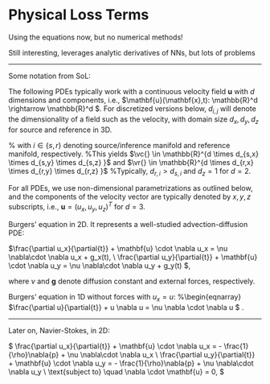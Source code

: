 Physical Loss Terms
=======================

Using the equations now, but no numerical methods!

Still interesting, leverages analytic derivatives of NNs, but lots of problems

---

Some notation from SoL:

The following PDEs typically work with a continuous
velocity field $\mathbf{u}$ with $d$ dimensions and components, i.e.,
$\mathbf{u}(\mathbf{x},t): \mathbb{R}^d \rightarrow \mathbb{R}^d $.
For discretized versions below, $d_{i,j}$ will denote the dimensionality
of a field such as the velocity,
with domain size $d_{x},d_{y},d_{z}$ for source and reference in 3D.

% with $i \in \{s,r\}$ denoting source/inference manifold and reference manifold, respectively.
%This yields $\vc{} \in \mathbb{R}^{d \times d_{s,x} \times d_{s,y} \times d_{s,z} }$ and $\vr{} \in \mathbb{R}^{d \times d_{r,x} \times d_{r,y} \times d_{r,z} }$
%Typically, $d_{r,i} > d_{s,i}$ and $d_{z}=1$ for $d=2$.

For all PDEs, we use non-dimensional parametrizations as outlined below,
and the components of the velocity vector are typically denoted by $x,y,z$ subscripts, i.e.,
$\mathbf{u} = (u_x,u_y,u_z)^T$ for $d=3$.

Burgers' equation in 2D. It represents a well-studied advection-diffusion PDE:

$\frac{\partial u_x}{\partial{t}} + \mathbf{u} \cdot \nabla u_x =
  \nu \nabla\cdot \nabla u_x + g_x(t), 
  \\
  \frac{\partial u_y}{\partial{t}} + \mathbf{u} \cdot \nabla u_y =
  \nu \nabla\cdot \nabla u_y + g_y(t)
$, 

where $\nu$ and $\mathbf{g}$ denote diffusion constant and external forces, respectively.

Burgers' equation in 1D without forces with $u_x = u$:
%\begin{eqnarray}
$\frac{\partial u}{\partial{t}} + u \nabla u = \nu \nabla \cdot \nabla u $ .

---

Later on, Navier-Stokes, in 2D:

$
    \frac{\partial u_x}{\partial{t}} + \mathbf{u} \cdot \nabla u_x =
    - \frac{1}{\rho}\nabla{p} + \nu \nabla\cdot \nabla u_x  \\
    \frac{\partial u_y}{\partial{t}} + \mathbf{u} \cdot \nabla u_y =
    - \frac{1}{\rho}\nabla{p} + \nu \nabla\cdot \nabla u_y  \\
    \text{subject to} \quad \nabla \cdot \mathbf{u} = 0,
$


